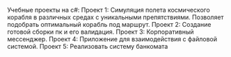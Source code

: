 Учебные проекты на c#:
 Проект 1:
   Симуляция полета космического корабля в различных средах с уникальными препятствиями. Позволяет подобрать оптимальный корабль под маршрут.
 Проект 2:
   Создание готовой сборки пк и его валидация.
 Проект 3:
   Корпоративный мессенджер.
 Проект 4:
   Приложение для взаимодействия с файловой системой.
 Проект 5:
   Реализовать систему банкомата
